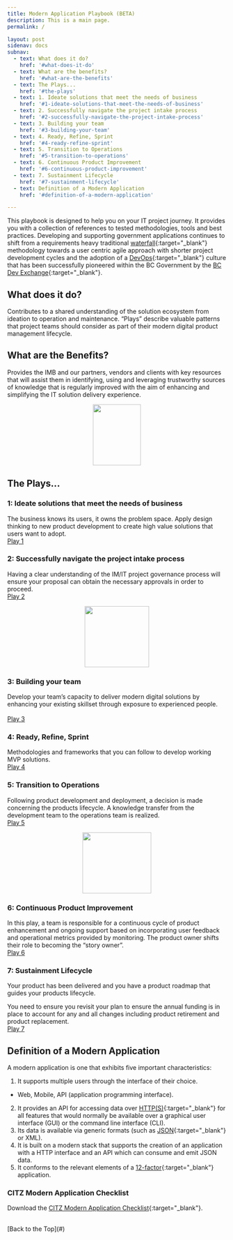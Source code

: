 ```yaml
---
title: Modern Application Playbook (BETA)
description: This is a main page.
permalink: /

layout: post
sidenav: docs
subnav:
  - text: What does it do?
    href: '#what-does-it-do'
  - text: What are the benefits?
    href: '#what-are-the-benefits'
  - text: The Plays...
    href: '#the-plays'
  - text: 1. Ideate solutions that meet the needs of business
    href: '#1-ideate-solutions-that-meet-the-needs-of-business'
  - text: 2. Successfully navigate the project intake process
    href: '#2-successfully-navigate-the-project-intake-process'
  - text: 3. Building your team
    href: '#3-building-your-team'
  - text: 4. Ready, Refine, Sprint
    href: '#4-ready-refine-sprint'
  - text: 5. Transition to Operations
    href: '#5-transition-to-operations'
  - text: 6. Continuous Product Improvement
    href: '#6-continuous-product-improvement'
  - text: 7. Sustainment Lifecycle
    href: '#7-sustainment-lifecycle'
  - text: Definition of a Modern Application
    href: '#definition-of-a-modern-application'

---
```

This playbook is designed to help you on your IT project journey. It provides you with a collection of references to tested methodologies, tools and best practices.  Developing and supporting government applications continues to shift from a requirements heavy traditional [waterfall](https://en.wikipedia.org/wiki/Waterfall_model){:target="_blank"} methodology towards a user centric agile approach with shorter project development cycles and the adoption of a [DevOps](https://www.lucidchart.com/blog/devops-process-flow){:target="_blank"} culture that has been successfully pioneered within the BC Government by the [BC Dev Exchange](https://bcdevexchange.org/){:target="_blank"}.  

## What does it do?
Contributes to a shared understanding of the solution ecosystem from ideation to operation and maintenance. “Plays” describe valuable patterns that project teams should consider as part of their modern digital product management lifecycle. 

## What are the Benefits?
Provides the IMB and our partners, vendors and clients with key resources that will assist them in identifying, using and leveraging trustworthy sources of knowledge that is regularly improved with the aim of enhancing and simplifying the IT solution delivery experience. 

<!-- <img height="140" width="110" style="display: block; margin-left: auto; margin-right: auto;" src="assets/img/playbook-icon.png" alt=""> -->
<img height="140" width="110" style="display: block; margin-left: auto; margin-right: auto;" src="CITZ-IMB-playbook/assets/img/playbook-icon.png" alt="">

## The Plays...

### 1: Ideate solutions that meet the needs of business
The business knows its users, it owns the problem space. Apply design thinking to new product development to create high value solutions that users want to adopt.   
[Play 1](/CITZ-IMB-playbook/play1)

### 2: Successfully navigate the project intake process
Having a clear understanding of the IM/IT project governance process will ensure your proposal can obtain the necessary approvals in order to proceed.
<br/>
[Play 2](/CITZ-IMB-playbook/play2)

<!-- <img height="140" width="148" style="display: block; margin-left: auto; margin-right: auto;" src="assets/img/checklist-icon.png" alt=""> -->
<img height="140" width="148" style="display: block; margin-left: auto; margin-right: auto;" src="CITZ-IMB-playbook/assets/img/checklist-icon.png" alt="">

### 3: Building your team
Develop your team’s capacity to deliver modern digital solutions by enhancing your existing skillset through exposure to experienced people. 	
<br/>
[Play 3](/CITZ-IMB-playbook/play3)

### 4: Ready, Refine, Sprint
Methodologies and frameworks that you can follow to develop working MVP solutions.
<br>
[Play 4](/CITZ-IMB-playbook/play4)

### 5: Transition to Operations
Following product development and deployment, a decision is made concerning the products lifecycle. A knowledge transfer from the development team to the operations team is realized.
<br/>
[Play 5](/CITZ-IMB-playbook/play5)

<!-- <img height="140" width="158" style="display: block; margin-left: auto; margin-right: auto;" src="assets/img/support-icon.png" alt=""> -->
<img height="140" width="158" style="display: block; margin-left: auto; margin-right: auto;" src="CITZ-IMB-playbook/assets/img/support-icon.png" alt="">

### 6: Continuous Product Improvement
In this play, a team is responsible for a continuous cycle of product enhancement and ongoing support based on incorporating user feedback and operational metrics provided by monitoring.  The product owner shifts their role to becoming the “story owner”.
<br/>
[Play 6](/CITZ-IMB-playbook/play6)

### 7: Sustainment Lifecycle
Your product has been delivered and you have a product roadmap that guides your products lifecycle.

You need to ensure you revisit your plan to ensure the annual funding is in place to account for any and all changes including product retirement and product replacement.
<br/>
[Play 7](/CITZ-IMB-playbook/play7)

## Definition of a Modern Application
A modern application is one that exhibits five important characteristics:
1. It supports multiple users through the interface of their choice.
  - Web, Mobile, API (application programming interface).
2. It provides an API for accessing data over [HTTP(S)](https://en.wikipedia.org/wiki/HTTPS){:target="_blank"} for all features that would normally be available over a graphical user interface (GUI) or the command line interface (CLI).
3. Its data is available via generic formats (such as [JSON](https://en.wikipedia.org/wiki/JSON){:target="_blank"} or XML).
4. It is built on a modern stack that supports the creation of an application with a HTTP interface and an API which can consume and emit JSON data.
5. It conforms to the relevant elements of a [12-factor](https://12factor.net/){:target="_blank"} application.

### CITZ Modern Application Checklist
Download the [CITZ Modern Application Checklist](/CITZ-IMB-playbook/docs/CITZ-IMB-PLAYBOOK-CHECKLIST.docx){:target="_blank"}.

<br/>
[Back to the Top](#)
